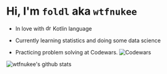 # Hi, I'm `foldl` aka `wtfnukee`

- In love with <img src="https://user-images.githubusercontent.com/45035322/182039083-5fd8d5f9-2c8c-45cd-acef-c20bbb21cf8e.png" alt="drawing" width="15"/> Kotlin language

- Currently learning statistics and doing some data science

- Practicing problem solving at Codewars. ![Codewars](https://www.codewars.com/users/wtfnukee/badges/micro)

![wtfnukee's github stats](https://github-readme-stats.vercel.app/api?username=wtfnukee&theme=tokyonight)
